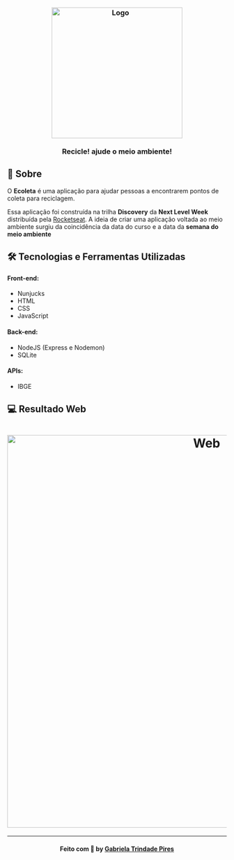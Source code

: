 

<h3 align="center">
    <img alt="Logo" title="#logo" width="300px" src=".github/logo.png">
    <br><br>
    <b>Recicle! ajude o meio ambiente!</b>  
    <br>
</h3>


## :bookmark: Sobre

O <strong>Ecoleta</strong> é uma aplicação para ajudar pessoas a encontrarem pontos de coleta para reciclagem.

Essa aplicação foi construída na trilha <strong>Discovery</strong> da <strong>Next Level Week</strong> distribuída pela [Rocketseat](https://rocketseat.com.br/). 
A ideia de criar uma aplicação voltada ao meio ambiente surgiu da coincidência da data do curso e a data da <strong>semana do meio ambiente</strong>

## 🛠 Tecnologias e Ferramentas Utilizadas

#### Front-end:
   - Nunjucks
   - HTML
   - CSS
   - JavaScript

#### Back-end:
   - NodeJS (Express e Nodemon)
   - SQLite

#### APIs:
   - IBGE
  
  
## :computer: Resultado Web

<h1 align="center">
    <img alt="Web" src="" width="900px">
</h1>
  
---

<h4 align="center">
    Feito com 💜 by <a href="https://www.linkedin.com/in/gabipires/" target="_blank">Gabriela Trindade Pires</a>
</h4>
